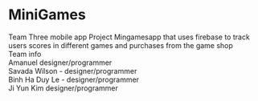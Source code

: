 # MiniGames
Team Three mobile app Project
Mingamesapp that uses firebase to track users scores in different games and purchases from the game shop<br>
Team info<br>
Amanuel designer/programmer<br>
Savada Wilson - designer/programmer<br>
Binh Ha Duy Le - designer/programmer<br>
Ji Yun Kim designer/programmer
